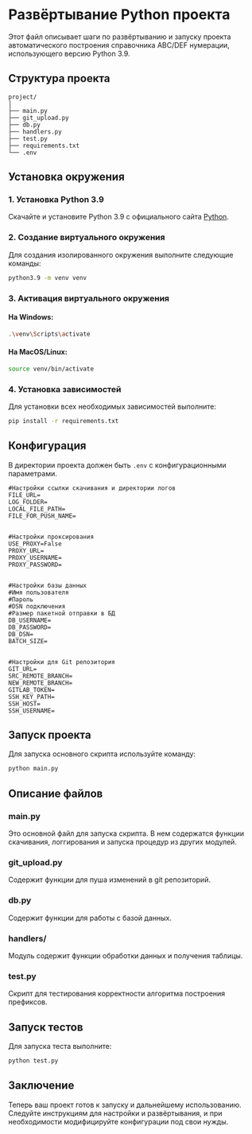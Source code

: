 # Развёртывание Python проекта

Этот файл описывает шаги по развёртыванию и запуску проекта автоматического построения справочника ABC/DEF нумерации, использующего версию Python 3.9.

## Структура проекта

```
project/
│
├── main.py
├── git_upload.py
├── db.py
├── handlers.py
├── test.py
├── requirements.txt
└── .env
```

## Установка окружения

### 1. Установка Python 3.9

Скачайте и установите Python 3.9 с официального сайта [Python](https://www.python.org/downloads/release/python-390/).

### 2. Создание виртуального окружения

Для создания изолированного окружения выполните следующие команды:

```bash
python3.9 -m venv venv
```

### 3. Активация виртуального окружения

#### На Windows:

```bash
.\venv\Scripts\activate
```

#### На MacOS/Linux:

```bash
source venv/bin/activate
```

### 4. Установка зависимостей

Для установки всех необходимых зависимостей выполните:

```bash
pip install -r requirements.txt
```

## Конфигурация

В директории проекта должен быть `.env` с конфигурационными параметрами.

```
#Настройки ссылки скачивания и директории логов
FILE_URL=
LOG_FOLDER=
LOCAL_FILE_PATH=
FILE_FOR_PUSH_NAME=


#Настройки проксирования
USE_PROXY=False
PROXY_URL=
PROXY_USERNAME=
PROXY_PASSWORD=


#Настройки базы данных
#Имя пользователя
#Пароль
#DSN подключения
#Размер пакетной отправки в БД
DB_USERNAME=
DB_PASSWORD=
DB_DSN=
BATCH_SIZE=


#Настройки для Git репозитория
GIT_URL=
SRC_REMOTE_BRANCH=
NEW_REMOTE_BRANCH=
GITLAB_TOKEN=
SSH_KEY_PATH=
SSH_HOST=
SSH_USERNAME=

```

## Запуск проекта

Для запуска основного скрипта используйте команду:

```bash
python main.py
```

## Описание файлов

### main.py

Это основной файл для запуска скрипта. В нем содержатся функции скачивания, логгирования и запуска процедур из других модулей.


### git_upload.py

Содержит функции для пуша изменений в git репозиторий.

### db.py

Содержит функции для работы с базой данных.

### handlers/

Модуль содержит функции обработки данных и получения таблицы.

### test.py

Скрипт для тестирования корректности алгоритма построения префиксов.

## Запуск тестов

Для запуска теста выполните:

```bash
python test.py
```

## Заключение

Теперь ваш проект готов к запуску и дальнейшему использованию. Следуйте инструкциям для настройки и развёртывания, и при необходимости модифицируйте конфигурации под свои нужды.
